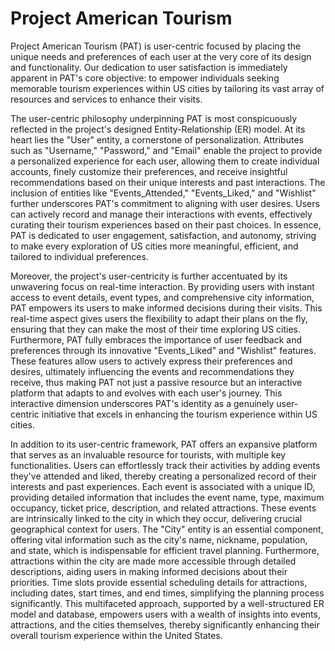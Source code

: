 # Project American Tourism
Project American Tourism (PAT) is user-centric focused by placing the unique needs and preferences of each user at the very core of its design and functionality. Our dedication to user satisfaction is immediately apparent in PAT's core objective: to empower individuals seeking memorable tourism experiences within US cities by tailoring its vast array of resources and services to enhance their visits.

The user-centric philosophy underpinning PAT is most conspicuously reflected in the project's designed Entity-Relationship (ER) model. At its heart lies the "User" entity, a cornerstone of personalization. Attributes such as "Username," "Password," and "Email" enable the project to provide a personalized experience for each user, allowing them to create individual accounts, finely customize their preferences, and receive insightful recommendations based on their unique interests and past interactions. The inclusion of entities like "Events_Attended," "Events_Liked," and "Wishlist" further underscores PAT's commitment to aligning with user desires. Users can actively record and manage their interactions with events, effectively curating their tourism experiences based on their past choices. In essence, PAT is dedicated to user engagement, satisfaction, and autonomy, striving to make every exploration of US cities more meaningful, efficient, and tailored to individual preferences.

Moreover, the project's user-centricity is further accentuated by its unwavering focus on real-time interaction. By providing users with instant access to event details, event types, and comprehensive city information, PAT empowers its users to make informed decisions during their visits. This real-time aspect gives users the flexibility to adapt their plans on the fly, ensuring that they can make the most of their time exploring US cities. Furthermore, PAT fully embraces the importance of user feedback and preferences through its innovative "Events_Liked" and "Wishlist" features. These features allow users to actively express their preferences and desires, ultimately influencing the events and recommendations they receive, thus making PAT not just a passive resource but an interactive platform that adapts to and evolves with each user's journey. This interactive dimension underscores PAT's identity as a genuinely user-centric initiative that excels in enhancing the tourism experience within US cities.

In addition to its user-centric framework, PAT offers an expansive platform that serves as an invaluable resource for tourists, with multiple key functionalities. Users can effortlessly track their activities by adding events they've attended and liked, thereby creating a personalized record of their interests and past experiences. Each event is associated with a unique ID, providing detailed information that includes the event name, type, maximum occupancy, ticket price, description, and related attractions. These events are intrinsically linked to the city in which they occur, delivering crucial geographical context for users. The "City" entity is an essential component, offering vital information such as the city's name, nickname, population, and state, which is indispensable for efficient travel planning. Furthermore, attractions within the city are made more accessible through detailed descriptions, aiding users in making informed decisions about their priorities. Time slots provide essential scheduling details for attractions, including dates, start times, and end times, simplifying the planning process significantly. This multifaceted approach, supported by a well-structured ER model and database, empowers users with a wealth of insights into events, attractions, and the cities themselves, thereby significantly enhancing their overall tourism experience within the United States.
